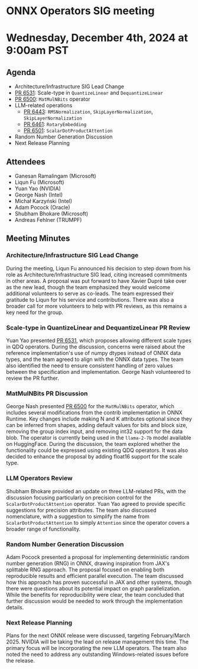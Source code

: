 # ONNX Operators SIG meeting
# Wednesday, December 4th, 2024 at 9:00am PST

## Agenda

* Architecture/Infrastructure SIG Lead Change
* [PR 6531](https://github.com/onnx/onnx/pull/6531): Scale-type in `QuantizeLinear` and `DequantizeLinear`
* [PR 6500](https://github.com/onnx/onnx/pull/6500): `MatMulNBits` operator
* LLM-related operations
  * [PR 6443](https://github.com/onnx/onnx/pull/6443): `RMSNormalization`, `SkipLayerNormalization`, `SkipLayerNormalization`
  * [PR 6461](https://github.com/onnx/onnx/pull/6461): `RotaryEmbedding` 
  * [PR 6501](https://github.com/onnx/onnx/pull/6501): `ScalarDotProductAttention`
* Random Number Generation Discussion
* Next Release Planning

## Attendees

* Ganesan Ramalingam (Microsoft)
* Liqun Fu (Microsoft)
* Yuan Yao (NVIDIA)
* George Nash (Intel)
* Michał Karzyński (Intel)
* Adam Pocock (Oracle)
* Shubham Bhokare (Microsoft)
* Andreas Fehlner (TRUMPF)

## Meeting Minutes

### Architecture/Infrastructure SIG Lead Change

During the meeting, Liqun Fu announced his decision to step down from his role as Architecture/Infrastructure
SIG lead, citing increased commitments in other areas. A proposal was put forward to have Xavier Dupré
take over as the new lead, though the team emphasized they would welcome additional volunteers to
serve as co-leads. The team expressed their gratitude to Liqun for his service and contributions.
There was also a broader call for more volunteers to help with PR reviews, as this remains a key 
need for the group.

### Scale-type in QuantizeLinear and DequantizeLinear PR Review

Yuan Yao presented [PR 6531](https://github.com/onnx/onnx/pull/6531), which proposes allowing different
scale types in QDQ operators. During the discussion, concerns were raised about the reference implementation's
use of numpy dtypes instead of ONNX data types, and the team agreed to align with the ONNX data types.
The team also identified the need to ensure consistent handling of zero values between 
the specification and implementation. George Nash volunteered to review the PR further.

### MatMulNBits PR Discussion 

George Nash presented [PR 6500](https://github.com/onnx/onnx/pull/6500) for the `MatMulNBits` operator,
which includes several modifications from the contrib implementation in ONNX Runtime. Key changes include 
making N and K attributes optional since they can be inferred from shapes, adding default
values for bits and block size, removing the group index input, and removing int32 support 
for the data blob. The operator is currently being used in the `llama-2-7b` model available 
on HuggingFace. During the discussion, the team explored whether the functionality could be 
expressed using existing QDQ operators. It was also decided to enhance the proposal by 
adding float16 support for the scale type.

### LLM Operators Review

Shubham Bhokare provided an update on three LLM-related PRs, with the discussion focusing 
particularly on precision control for the `ScalarDotProductAttention` operator. Yuan Yao agreed 
to provide specific suggestions for precision attributes. The team also discussed nomenclature, 
with a suggestion to simplify the name from `ScalarDotProductAttention` to simply `Attention` 
since the operator covers a broader range of functionality.

### Random Number Generation Discussion

Adam Pocock presented a proposal for implementing deterministic random number generation (RNG)
in ONNX, drawing inspiration from JAX's splittable RNG approach. The proposal focused on enabling
both reproducible results and efficient parallel execution. The team discussed how this approach
has proven successful in JAX and other systems, though there were questions about its potential
impact on graph parallelization. While the benefits for reproducibility were clear, the team
concluded that further discussion would be needed to work through the implementation details.

### Next Release Planning

Plans for the next ONNX release were discussed, targeting February/March 2025. 
NVIDIA will be taking the lead on release management this time. The primary focus will be incorporating
the new LLM operators. The team also noted the need to address any outstanding Windows-related
issues before the release.
